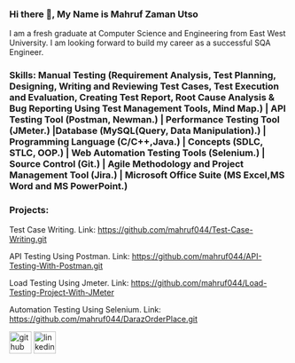 ### Hi there 👋, My Name is Mahruf Zaman Utso
I am a fresh graduate at Computer Science and Engineering from East West University. I am looking forward to build my career as a successful SQA Engineer. 

### Skills: Manual Testing (Requirement Analysis, Test Planning, Designing, Writing and Reviewing Test Cases, Test Execution and Evaluation, Creating Test Report, Root Cause Analysis & Bug Reporting Using Test Management Tools, Mind Map.) | API Testing Tool (Postman, Newman.) | Performance Testing Tool (JMeter.) |Database (MySQL(Query, Data Manipulation).) | Programming Language (C/C++,Java.) | Concepts (SDLC, STLC, OOP.) | Web Automation Testing Tools (Selenium.) | Source Control (Git.) | Agile Methodology and Project Management Tool (Jira.) | Microsoft Office Suite (MS Excel,MS Word and MS PowerPoint.)

### Projects:

Test Case Writing.
Link: https://github.com/mahruf044/Test-Case-Writing.git

API Testing Using Postman.
Link: https://github.com/mahruf044/API-Testing-With-Postman.git

Load Testing Using Jmeter.
Link: https://github.com/mahruf044/Load-Testing-Project-With-JMeter

Automation Testing Using Selenium.
Link: https://github.com/mahruf044/DarazOrderPlace.git



[<img src='https://cdn.jsdelivr.net/npm/simple-icons@3.0.1/icons/github.svg' alt='github' height='40'>](https://github.com/mahruf044)  [<img src='https://cdn.jsdelivr.net/npm/simple-icons@3.0.1/icons/linkedin.svg' alt='linkedin' height='40'>](https://www.linkedin.com/in/mahruf-zaman-utso-25b94522b/)
